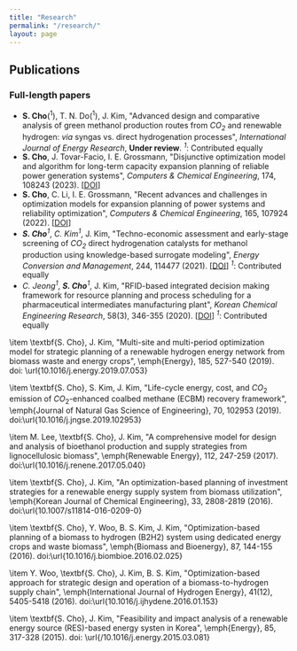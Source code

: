```yaml
---
title: "Research"
permalink: "/research/"
layout: page
---
```


## Publications

### Full-length papers
 - **S. Cho**(<sup>1</sup>), T. N. Do(<sup>1</sup>), J. Kim, "Advanced design and comparative analysis of green methanol production routes from *CO<sub>2<sub>* and renewable hydrogen: *via* syngas vs. direct hydrogenation processes", *International Journal of Energy Research*, **Under review**. *<sup>1<sup>*: Contributed equally 
 - **S. Cho**, J. Tovar-Facio, I. E. Grossmann, "Disjunctive optimization model and algorithm for long-term capacity expansion planning of reliable power generation systems", *Computers & Chemical Engineering*, 174, 108243 (2023). [[DOI](https://www.sciencedirect.com/science/article/pii/S0098135423001138)]
 - **S. Cho**, C. Li, I. E. Grossmann, "Recent advances and challenges in optimization models for expansion planning of power systems and reliability optimization", *Computers & Chemical Engineering*, 165, 107924 (2022). [[DOI](https://www.sciencedirect.com/science/article/pii/S0098135422002629)]
 - ***S. Cho**<sup>1<sup>*, *C. Kim<sup>1<sup>*, J. Kim, "Techno-economic assessment and early-stage screening of *CO<sub>2<sub>* direct hydrogenation catalysts for methanol production using knowledge-based surrogate modeling", *Energy Conversion and Management*, 244, 114477 (2021). [[DOI](https://www.sciencedirect.com/science/article/pii/S0196890421006531)] *<sup>1<sup>*: Contributed equally
 - *C. Jeong<sup>1<sup>*, ***S. Cho**<sup>1<sup>*, J. Kim, "RFID-based integrated decision making framework for resource planning and process scheduling for a pharmaceutical intermediates manufacturing plant", *Korean Chemical Engineering Research*, 58(3), 346-355 (2020). [[DOI](https://koreascience.kr/article/JAKO202021853969342.page)] *<sup>1<sup>*: Contributed equally

 
 
\item \textbf{S. Cho}, J. Kim, "Multi-site and multi-period optimization model for strategic planning of a renewable hydrogen energy network from biomass waste and energy crops", \emph{Energy}, 185, 527-540 (2019). doi: \url{10.1016/j.energy.2019.07.053}

\item \textbf{S. Cho}, S. Kim, J. Kim, "Life-cycle energy, cost, and $CO_{2}$ emission of $CO_{2}$-enhanced coalbed methane (ECBM) recovery framework", \emph{Journal of Natural Gas Science of Engineering}, 70, 102953 (2019). doi:\url{10.1016/j.jngse.2019.102953}

\item M. Lee, \textbf{S. Cho}, J. Kim, "A comprehensive model for design and analysis of bioethanol production and supply strategies from lignocellulosic biomass", \emph{Renewable Energy}, 112, 247-259 (2017). doi:\url{10.1016/j.renene.2017.05.040}

\item \textbf{S. Cho}, J. Kim, "An optimization-based planning of investment strategies for a renewable energy supply system from biomass utilization", \emph{Korean Journal of Chemical Engineering}, 33, 2808-2819 (2016). doi:\url{10.1007/s11814-016-0209-0}

\item \textbf{S. Cho}, Y. Woo, B. S. Kim, J. Kim, "Optimization-based planning of a biomass to hydrogen (B2H2) system using dedicated energy crops and waste biomass", \emph{Biomass and Bioenergy}, 87, 144-155 (2016). doi:\url{10.1016/j.biombioe.2016.02.025}

\item Y. Woo, \textbf{S. Cho}, J. Kim, B. S. Kim, "Optimization-based approach for strategic design and operation of a biomass-to-hydrogen supply chain", \emph{International Journal of Hydrogen Energy}, 41(12), 5405-5418 (2016). doi:\url{10.1016/j.ijhydene.2016.01.153}

\item \textbf{S. Cho}, J. Kim, "Feasibility and impact analysis of a renewable energy source (RES)-based energy systen in Korea", \emph{Energy}, 85, 317-328 (2015). doi: \url{/10.1016/j.energy.2015.03.081}


